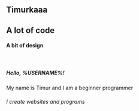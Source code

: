 <section id="welcome">
  <h1>Timurkaaa</h1>
  <h2>A lot of code</h2>
  <h4>A bit of design</h3>
  <br>
  <div class="welcome-dialog">
    <h5>Hello, %USERNAME%!</h5>
    <div class="welcome-dialog--item">
      <div>My name is Timur and I am a beginner programmer</div>
      <div>
        <h6>I create websites and programs</small>
      </div>
    </div>
  </div>
</section>
